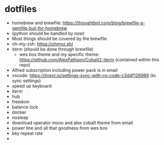 # dotfiles

- homebrew and brewfile: https://thoughtbot.com/blog/brewfile-a-gemfile-but-for-homebrew
- (python should be handled by now)
- Most things should be covered by the brewfile
- oh-my-zsh: https://ohmyz.sh/
- iterm (should be done through brewfile)
  - wes bos theme and my specific theme: https://github.com/AlexPattison/Cobalt2-iterm (contained within this repo)
- Alfred subscription including power pack is in email
- vscode: https://itnext.io/settings-sync-with-vs-code-c3d4f126989 (to sync settings)
- speed up keyboard
- iterm
- hub
- freedom
- balance lock
- docker
- nosleep
- download operator mono and alex cobalt theme from email
- power line and all that goodness from wes bos
- key repeat rate
-
